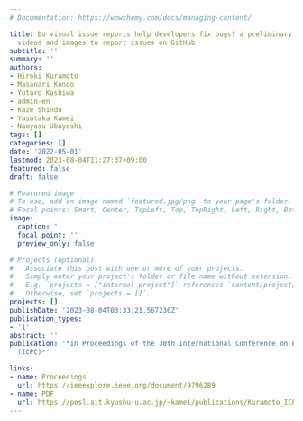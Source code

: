 ```yaml
---
# Documentation: https://wowchemy.com/docs/managing-content/

title: Do visual issue reports help developers fix bugs? a preliminary study of using
  videos and images to report issues on GitHub
subtitle: ''
summary: ''
authors:
- Hiroki Kuramoto
- Masanari Kondo
- Yutaro Kashiwa
- admin-en
- Kaze Shindo
- Yasutaka Kamei
- Naoyasu Ubayashi
tags: []
categories: []
date: '2022-05-01'
lastmod: 2023-08-04T11:27:37+09:00
featured: false
draft: false

# Featured image
# To use, add an image named `featured.jpg/png` to your page's folder.
# Focal points: Smart, Center, TopLeft, Top, TopRight, Left, Right, BottomLeft, Bottom, BottomRight.
image:
  caption: ''
  focal_point: ''
  preview_only: false

# Projects (optional).
#   Associate this post with one or more of your projects.
#   Simply enter your project's folder or file name without extension.
#   E.g. `projects = ["internal-project"]` references `content/project/deep-learning/index.md`.
#   Otherwise, set `projects = []`.
projects: []
publishDate: '2023-08-04T03:33:21.567230Z'
publication_types:
- '1'
abstract: ''
publication: '*In Proceedings of the 30th International Conference on Program Comprehension
  (ICPC)*'

links: 
- name: Proceedings
  url: https://ieeexplore.ieee.org/document/9796289
- name: PDF
  url: https://posl.ait.kyushu-u.ac.jp/~kamei/publications/Kuramoto_ICPC2022.pdf
---
```

